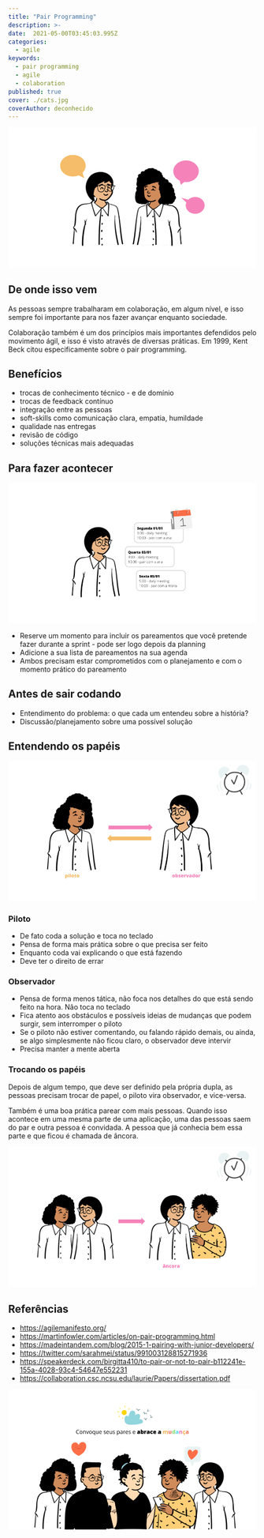 ```yaml
---
title: "Pair Programming"
description: >-
date:  2021-05-00T03:45:03.995Z
categories:
  - agile
keywords:
  - pair programming
  - agile
  - colaboration
published: true
cover: ./cats.jpg
coverAuthor: deconhecido
---
```


![imagem](./00.png)

## De onde isso vem

As pessoas sempre trabalharam em colaboração, em algum nível, e isso sempre foi importante para nos fazer avançar enquanto sociedade. 

Colaboração também é um dos princípios mais importantes defendidos pelo movimento ágil, e isso é visto através de diversas práticas. Em 1999, Kent Beck citou especificamente sobre o pair programming.

## Benefícios

- trocas de conhecimento técnico - e de domínio
- trocas de feedback contínuo
- integração entre as pessoas
- soft-skills como comunicação clara, empatia, humildade
- qualidade nas entregas
- revisão de código
- soluções técnicas mais adequadas

## Para fazer acontecer
![imagem](./05.png)

- Reserve um momento para incluir os pareamentos que você pretende fazer durante a sprint - pode ser logo depois da planning
- Adicione a sua lista de pareamentos na sua agenda
- Ambos precisam estar comprometidos com o planejamento e com o momento prático do pareamento

## Antes de sair codando

- Entendimento do problema: o que cada um entendeu sobre a história?
- Discussão/planejamento sobre uma possível solução

## Entendendo os papéis
![imagem](./02.png)

### Piloto
- De fato coda a solução e toca no teclado
- Pensa de forma mais prática sobre o que precisa ser feito
- Enquanto coda vai explicando o que está fazendo
- Deve ter o direito de errar

### Observador
- Pensa de forma menos tática, não foca nos detalhes do que está sendo feito na hora. Não toca no teclado
- Fica atento aos obstáculos e possíveis ideias de mudanças que podem surgir, sem interromper o piloto
- Se o piloto não estiver comentando, ou falando rápido demais, ou ainda, se algo simplesmente não ficou claro, o observador deve intervir
- Precisa manter a mente aberta

### Trocando os papéis
Depois de algum tempo, que deve ser definido pela própria dupla, as pessoas precisam trocar de papel, o piloto vira observador, e vice-versa.

Também é uma boa prática parear com mais pessoas. Quando isso acontece em uma mesma parte de uma aplicação, uma das pessoas saem do par e outra pessoa é convidada. A pessoa que já conhecia bem essa parte e que ficou é chamada de âncora.

![imagem](./06.png)


## Referências
- https://agilemanifesto.org/
- https://martinfowler.com/articles/on-pair-programming.html
- https://madeintandem.com/blog/2015-1-pairing-with-junior-developers/
- https://twitter.com/sarahmei/status/991003128815271936
- https://speakerdeck.com/birgitta410/to-pair-or-not-to-pair-b112241e-155a-4028-93c4-54647e552231
- https://collaboration.csc.ncsu.edu/laurie/Papers/dissertation.pdf


![imagem](./03.png)
